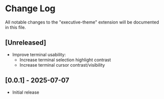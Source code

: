 # Change Log

All notable changes to the "executive-theme" extension will be documented in this file.

## [Unreleased]

- Improve terminal usability:
  - Increase terminal selection highlight contrast
  - Increase terminal cursor contrast/visibility

## [0.0.1] - 2025-07-07

- Initial release
